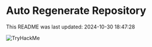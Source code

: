 # Auto Regenerate Repository

This README was last updated: 2024-10-30 18:47:28

 ![TryHackMe](https://tryhackme.com/badge/533634)